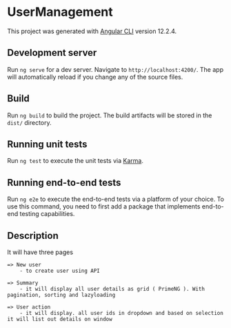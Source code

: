 # UserManagement

This project was generated with [Angular CLI](https://github.com/angular/angular-cli) version 12.2.4.

## Development server

Run `ng serve` for a dev server. Navigate to `http://localhost:4200/`. The app will automatically reload if you change any of the source files.

## Build

Run `ng build` to build the project. The build artifacts will be stored in the `dist/` directory.

## Running unit tests

Run `ng test` to execute the unit tests via [Karma](https://karma-runner.github.io).

## Running end-to-end tests

Run `ng e2e` to execute the end-to-end tests via a platform of your choice. To use this command, you need to first add a package that implements end-to-end testing capabilities.

## Description
 
It will have three pages

    => New user
        - to create user using API

    => Summary
        - it will display all user details as grid ( PrimeNG ). With pagination, sorting and lazyloading

    => User action
        - it will display. all user ids in dropdown and based on selection it will list out details on window
    
